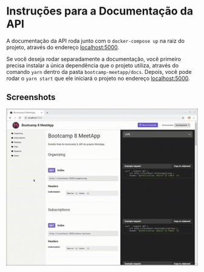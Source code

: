 # Instruções para a Documentação da API

A documentação da API roda junto com o `docker-compose up` na raiz do projeto, através do endereço [localhost:5000](http://localhost:5000).

Se você deseja rodar separadamente a documentação, você primeiro precisa instalar a única dependência que o projeto utiliza, através do comando `yarn` dentro da pasta `bootcamp-meetapp/docs`. Depois, você pode rodar o `yarn start` que ele iniciará o projeto no endereço [localhost:5000](http://localhost:5000).

## Screenshots

  <img src="https://raw.githubusercontent.com/thejoaov/bootcamp-meetapp/master/docs/assets/docs/docs.gif" width="600" heigth="600">
